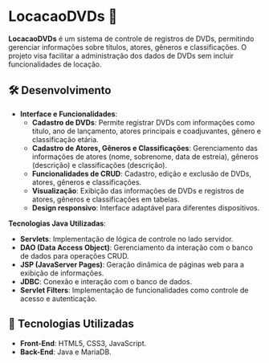 # LocacaoDVDs 📀  

**LocacaoDVDs** é um sistema de controle de registros de DVDs, permitindo gerenciar informações sobre títulos, atores, gêneros e classificações. O projeto visa facilitar a administração dos dados de DVDs sem incluir funcionalidades de locação.  

## 🛠 Desenvolvimento  

- **Interface e Funcionalidades**:  
  - **Cadastro de DVDs**: Permite registrar DVDs com informações como título, ano de lançamento, atores principais e coadjuvantes, gênero e classificação etária.  
  - **Cadastro de Atores, Gêneros e Classificações**: Gerenciamento das informações de atores (nome, sobrenome, data de estreia), gêneros (descrição) e classificações (descrição).  
  - **Funcionalidades de CRUD**: Cadastro, edição e exclusão de DVDs, atores, gêneros e classificações.  
  - **Visualização**: Exibição das informações de DVDs e registros de atores, gêneros e classificações em tabelas.  
  - **Design responsivo**: Interface adaptável para diferentes dispositivos.  

**Tecnologias Java Utilizadas**:  
  - **Servlets**: Implementação de lógica de controle no lado servidor.  
  - **DAO (Data Access Object)**: Gerenciamento da interação com o banco de dados para operações CRUD.  
  - **JSP (JavaServer Pages)**: Geração dinâmica de páginas web para a exibição de informações.  
  - **JDBC**: Conexão e interação com o banco de dados.
  - **Servlet Filters**: Implementação de funcionalidades como controle de acesso e autenticação.

## 🚀 Tecnologias Utilizadas  
- **Front-End**: HTML5, CSS3, JavaScript.  
- **Back-End**: Java e MariaDB. 
